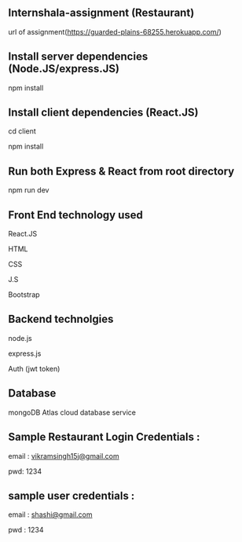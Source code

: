 
## Internshala-assignment (Restaurant)

url of assignment(https://guarded-plains-68255.herokuapp.com/)

## Install server dependencies (Node.JS/express.JS)

npm install

## Install client dependencies (React.JS)

cd client

npm install

## Run both Express & React from root directory

npm run dev

## Front End technology used
React.JS

HTML

CSS

J.S

Bootstrap

## Backend technolgies

node.js

express.js

Auth (jwt token)


## Database 

mongoDB Atlas cloud database service 

## Sample Restaurant Login Credentials :
email :  vikramsingh15j@gmail.com

pwd:  1234

## sample user credentials :
email :  shashi@gmail.com

pwd :  1234
